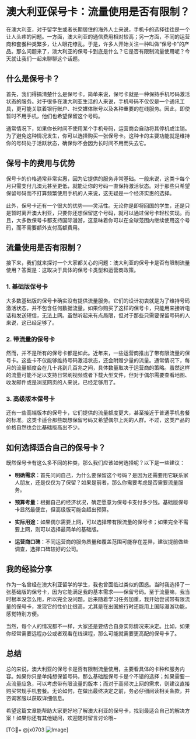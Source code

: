 # 澳大利亚保号卡：流量使用是否有限制？

在澳大利亚，对于留学生或者长期居住的海外人士来说，手机卡的选择往往是一个让人头疼的问题。一方面，澳大利亚的通信费用相对较高；另一方面，不同的运营商和套餐种类繁多，让人眼花缭乱。于是，许多人开始关注一种叫做“保号卡”的产品。那么问题来了，澳大利亚的保号卡到底是什么？它是否有限制流量使用呢？今天就让我们一起来聊聊这个话题。

## 什么是保号卡？

首先，我们得搞清楚什么是保号卡。简单来说，保号卡就是一种保持手机号码激活状态的服务。对于很多在澳大利亚生活的人来说，手机号码不仅仅是一个通讯工具，更可能关联着银行账户、社交媒体账号以及各种重要的在线服务。因此，即使暂时不用手机，他们也希望保留这个号码。

通常情况下，如果你长时间不使用某个手机号码，运营商会自动将其停机或注销。为了避免这种情况发生，你可以选择购买一张保号卡。这种卡的主要功能就是维持你的号码处于活跃状态，确保你不会因为长时间不用而失去它。

## 保号卡的费用与优势

保号卡的价格通常非常实惠，因为它提供的服务非常基础。一般来说，这类卡每个月只需支付几澳元甚至更低，就能让你的号码一直保持激活状态。对于那些只希望保留号码而不打算频繁使用手机的人来说，这无疑是一个经济实惠的选择。

此外，保号卡还有一个很大的优势——灵活性。无论你是即将回国的学生，还是只是暂时离开澳大利亚，只要你还想保留这个号码，就可以通过保号卡轻松实现。而且，大多数保号卡都支持国际漫游，这意味着你可以在全球范围内继续使用这个号码，而不需要额外支付高额费用。

## 流量使用是否有限制？

接下来，我们就来探讨一个大家都关心的问题：澳大利亚的保号卡是否有限制流量使用？答案是：这取决于具体的保号卡类型和运营商政策。

### 1. 基础版保号卡

大多数基础版的保号卡确实没有提供流量服务。它们的设计初衷就是为了维持号码激活状态，并不包含任何数据流量。如果你购买了这样的保号卡，只能用来接听电话和发送短信，无法上网。虽然听起来有点局限，但对于那些只需要保留号码的人来说，这已经足够了。

### 2. 带流量的保号卡

然而，并不是所有的保号卡都是如此。近年来，一些运营商推出了带有限流量的保号卡。这些卡不仅能够维持号码激活状态，还会附赠少量的流量。通常情况下，每月的流量额度会在几十兆到几百兆之间，具体数量取决于运营商的策略。虽然这样的流量可能不足以支持日常刷视频或者下载大型文件，但对于偶尔需要查看地图、收发邮件或是浏览网页的人来说，已经足够用了。

### 3. 高级版本保号卡

还有一些高端版本的保号卡，它们提供的流量额度更大，甚至接近于普通手机套餐的标准。这类卡适合那些既想保留号码又希望偶尔上网的人群。不过，这类产品的价格自然也会比基础版高出不少。

## 如何选择适合自己的保号卡？

既然保号卡有这么多不同的种类，那么我们应该如何选择呢？以下是一些建议：

- **明确需求**：首先问问自己，为什么要保留这个号码？是因为还需要用它联系家人朋友，还是仅仅为了保留？如果是前者，那么你需要考虑是否需要流量服务。
  
- **预算考量**：根据自己的经济状况，确定愿意为保号卡支付多少钱。基础版保号卡显然最便宜，但高级版可能会超出预算。

- **实际用途**：如果偶尔需要上网，可以选择带有限流量的保号卡；如果完全不需要上网，则可以选择最简单的基础版。

- **运营商口碑**：不同运营商的服务质量和覆盖范围可能存在差异，建议提前做些调查，选择口碑较好的公司。

## 我的经验分享

作为一名曾经在澳大利亚留学的学生，我也曾面临过类似的困惑。当时我选择了一张基础版的保号卡，因为它能满足我的基本需求——保留号码。至于流量嘛，我当时根本没怎么用，所以完全没问题。后来随着学习任务加重，我开始尝试带有限流量的保号卡，发现它的性价比很高，尤其是在出国旅行时还能用上国际漫游功能，感觉特别方便。

当然，每个人的情况都不一样，大家还是要结合自身实际情况来决定。比如，如果你经常需要远程办公或者观看在线课程，那么可能就需要更高配的保号卡了。

## 总结

总的来说，澳大利亚的保号卡是否有限制流量使用，主要看具体的卡种和服务内容。如果你只是单纯想保留号码，那么基础版保号卡是个不错的选择；如果需要一点流量应急，可以考虑带有限流量的版本；而对于高频次上网的需求，则建议直接购买常规手机套餐。无论如何，在做出最终决定之前，务必仔细阅读相关条款，并咨询客服以获取详细信息。

希望这篇文章能帮助大家更好地了解澳大利亚的保号卡，找到最适合自己的解决方案！如果你还有其他疑问，欢迎随时留言讨论哦~

[TG💪+ @jx0703 ![Image](https://github.com/user-attachments/assets/dbca1d08-cadb-493c-b0ec-ad6f7a83f270)]